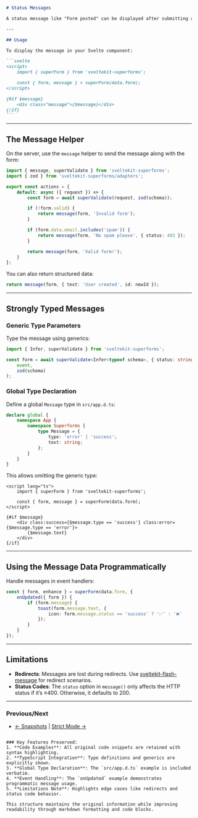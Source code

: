 ````markdown
# Status Messages

A status message like "Form posted" can be displayed after submitting a form. The validation object contains a message store used for this.

---

## Usage

To display the message in your Svelte component:

```svelte
<script>
	import { superForm } from 'sveltekit-superforms';

	const { form, message } = superForm(data.form);
</script>

{#if $message}
	<div class="message">{$message}</div>
{/if}
```
````

---

## The Message Helper

On the server, use the `message` helper to send the message along with the form:

```typescript
import { message, superValidate } from 'sveltekit-superforms';
import { zod } from 'sveltekit-superforms/adapters';

export const actions = {
	default: async ({ request }) => {
		const form = await superValidate(request, zod(schema));

		if (!form.valid) {
			return message(form, 'Invalid form');
		}

		if (form.data.email.includes('spam')) {
			return message(form, 'No spam please', { status: 403 });
		}

		return message(form, 'Valid form!');
	}
};
```

You can also return structured data:

```typescript
return message(form, { text: 'User created', id: newId });
```

---

## Strongly Typed Messages

### Generic Type Parameters

Type the message using generics:

```typescript
import { Infer, superValidate } from 'sveltekit-superforms';

const form = await superValidate<Infer<typeof schema>, { status: string; text: string }>(
	event,
	zod(schema)
);
```

### Global Type Declaration

Define a global `Message` type in `src/app.d.ts`:

```typescript
declare global {
	namespace App {
		namespace Superforms {
			type Message = {
				type: 'error' | 'success';
				text: string;
			};
		}
	}
}
```

This allows omitting the generic type:

```svelte
<script lang="ts">
	import { superForm } from 'sveltekit-superforms';

	const { form, message } = superForm(data.form);
</script>

{#if $message}
	<div class:success={$message.type == 'success'} class:error={$message.type == 'error'}>
		{$message.text}
	</div>
{/if}
```

---

## Using the Message Data Programmatically

Handle messages in event handlers:

```typescript
const { form, enhance } = superForm(data.form, {
	onUpdated({ form }) {
		if (form.message) {
			toast(form.message.text, {
				icon: form.message.status == 'success' ? '✅' : '❌'
			});
		}
	}
});
```

---

## Limitations

- **Redirects**: Messages are lost during redirects. Use [sveltekit-flash-message](https://github.com/sveltekit-flash-message) for redirect scenarios.
- **Status Codes**: The `status` option in `message()` only affects the HTTP status if it’s ≥400. Otherwise, it defaults to 200.

---

### Previous/Next

- [← Snapshots](snapshots.md) | [Strict Mode →](strict-mode.md)

```

### Key Features Preserved:
1. **Code Examples**: All original code snippets are retained with syntax highlighting.
2. **TypeScript Integration**: Type definitions and generics are explicitly shown.
3. **Global Type Declaration**: The `src/app.d.ts` example is included verbatim.
4. **Event Handling**: The `onUpdated` example demonstrates programmatic message usage.
5. **Limitations Note**: Highlights edge cases like redirects and status code behavior.

This structure maintains the original information while improving readability through markdown formatting and code blocks.
```
